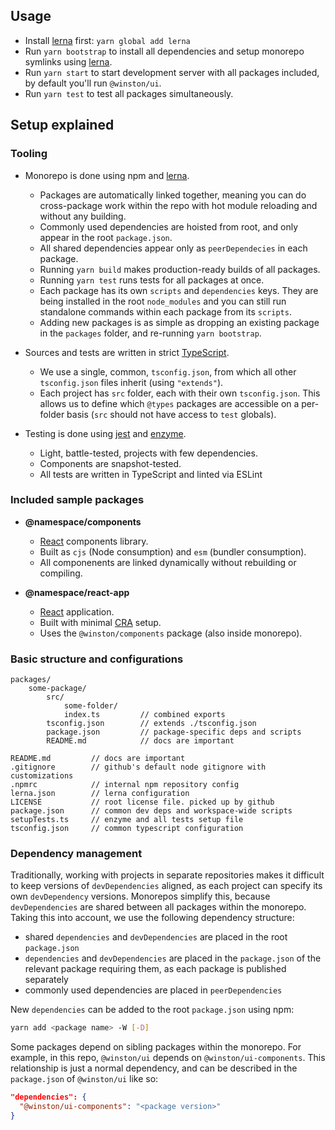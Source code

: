 ## Usage

- Install [lerna](https://github.com/lerna/lerna) first: `yarn global add lerna`
- Run `yarn bootstrap` to install all dependencies and setup monorepo symlinks using [lerna](https://github.com/lerna/lerna).
- Run `yarn start` to start development server with all packages included, by default you'll run `@winston/ui`.
- Run `yarn test` to test all packages simultaneously.

## Setup explained

### Tooling

- Monorepo is done using npm and [lerna](https://github.com/lerna/lerna).

  - Packages are automatically linked together, meaning you can do cross-package work within the repo with hot module reloading and without any building.
  - Commonly used dependencies are hoisted from root, and only appear in the root `package.json`.
  - All shared dependencies appear only as `peerDependecies` in each package.
  - Running `yarn build` makes production-ready builds of all packages.
  - Running `yarn test` runs tests for all packages at once.
  - Each package has its own `scripts` and `dependencies` keys. They are being installed in the root `node_modules` and you can still run standalone commands within each package from its `scripts`.
  - Adding new packages is as simple as dropping an existing package in the `packages` folder, and re-running `yarn bootstrap`.

- Sources and tests are written in strict [TypeScript](https://github.com/Microsoft/TypeScript).

  - We use a single, common, `tsconfig.json`, from which all other `tsconfig.json` files inherit (using `"extends"`).
  - Each project has `src` folder, each with their own `tsconfig.json`. This allows us to define which `@types` packages are accessible on a per-folder basis (`src` should not have access to `test` globals).

- Testing is done using [jest](https://jestjs.io/) and [enzyme](https://airbnb.io/enzyme/).
  - Light, battle-tested, projects with few dependencies.
  - Components are snapshot-tested.
  - All tests are written in TypeScript and linted via ESLint

### Included sample packages

- **@namespace/components**

  - [React](https://github.com/facebook/react) components library.
  - Built as `cjs` (Node consumption) and `esm` (bundler consumption).
  - All componenents are linked dynamically without rebuilding or compiling.

- **@namespace/react-app**
  - [React](https://github.com/facebook/react) application.
  - Built with minimal [CRA](https://github.com/facebook/create-react-app) setup.
  - Uses the `@winston/components` package (also inside monorepo).

### Basic structure and configurations

```
packages/
    some-package/
        src/
            some-folder/
            index.ts         // combined exports
        tsconfig.json        // extends ./tsconfig.json
        package.json         // package-specific deps and scripts
        README.md            // docs are important

README.md         // docs are important
.gitignore        // github's default node gitignore with customizations
.npmrc            // internal npm repository config
lerna.json        // lerna configuration
LICENSE           // root license file. picked up by github
package.json      // common dev deps and workspace-wide scripts
setupTests.ts     // enzyme and all tests setup file
tsconfig.json     // common typescript configuration
```

### Dependency management

Traditionally, working with projects in separate repositories makes it difficult to keep versions of `devDependencies` aligned, as each project can specify its own `devDependency` versions.
Monorepos simplify this, because `devDependencies` are shared between all packages within the monorepo.
Taking this into account, we use the following dependency structure:

- shared `dependencies` and `devDependencies` are placed in the root `package.json`
- `dependencies` and `devDependencies` are placed in the `package.json` of the relevant package requiring them, as each package is published separately
- commonly used dependencies are placed in `peerDependencies`

New `dependencies` can be added to the root `package.json` using npm:

```sh
yarn add <package name> -W [-D]
```

Some packages depend on sibling packages within the monorepo. For example, in this repo, `@winston/ui` depends on `@winston/ui-components`. This relationship is just a normal dependency, and can be described in the `package.json` of `@winston/ui` like so:

```json
"dependencies": {
  "@winston/ui-components": "<package version>"
}
```
